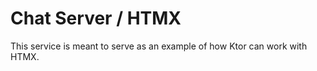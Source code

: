 Chat Server / HTMX
==================

This service is meant to serve as an example of how Ktor can work with HTMX.